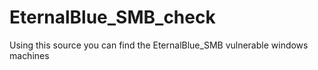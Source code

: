 # EternalBlue_SMB_check
Using this source you can find the EternalBlue_SMB vulnerable windows machines
